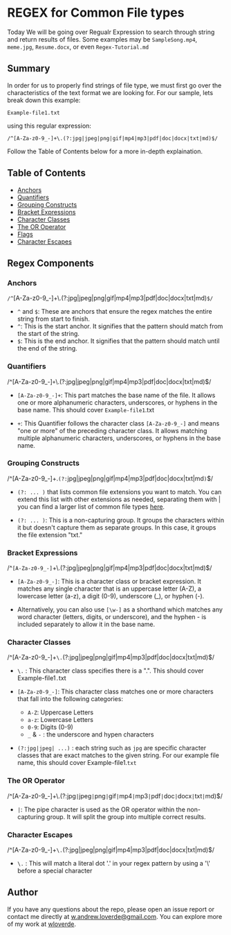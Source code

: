 # REGEX for Common File types

Today We will be going over Regualr Expression to search through string and return results of files. Some examples may be `SampleSong.mp4`, `meme.jpg`, `Resume.docx`, or even `Regex-Tutorial.md`

## Summary

In order for us to properly find strings of file type, we must first go over the characteristics of the text format we are looking for. For our sample, lets break down this example:

`Example-file1.txt` 

using this regular expression:

`/^[A-Za-z0-9_-]+\.(?:jpg|jpeg|png|gif|mp4|mp3|pdf|doc|docx|txt|md)$/`

Follow the Table of Contents below for a more in-depth explaination.

## Table of Contents

- [Anchors](#anchors)
- [Quantifiers](#quantifiers)
- [Grouping Constructs](#grouping-constructs)
- [Bracket Expressions](#bracket-expressions)
- [Character Classes](#character-classes)
- [The OR Operator](#the-or-operator)
- [Flags](#flags)
- [Character Escapes](#character-escapes)

## Regex Components

### Anchors

`/^`[A-Za-z0-9_-]+\\.(?:jpg|jpeg|png|gif|mp4|mp3|pdf|doc|docx|txt|md)`$/`

* `^` and `$`: These are anchors that ensure the regex matches the entire string from start to finish.
* `^`: This is the start anchor. It signifies that the pattern should match from the start of the string.
* `$`: This is the end anchor. It signifies that the pattern should match until the end of the string.

### Quantifiers

/^[A-Za-z0-9_-]`+`\\.(?:jpg|jpeg|png|gif|mp4|mp3|pdf|doc|docx|txt|md)$/

* `[A-Za-z0-9_-]+`: This part matches the base name of the file. It allows one or more alphanumeric characters, underscores, or hyphens in the base name. This should cover `Example-file1`.txt

* `+`: This Quantifier follows the character class `[A-Za-z0-9_-]` and means "one or more" of the preceding character class. It allows matching multiple alphanumeric characters, underscores, or hyphens in the base name. 

### Grouping Constructs

/^[A-Za-z0-9_-]+\.`(?:`jpg|jpeg|png|gif|mp4|mp3|pdf|doc|docx|txt|md`)`$/

* `(?: ... )` that lists common file extensions you want to match. You can extend this list with other extensions as needed, separating them with | you can find a larger list of common file types [here](https://fileinfo.com/filetypes/common#:~:text=Common%20File%20Types.%20Common%20file%20extensions%20that%20are,Document.PAGES%3A%20Apple%20Pages%20Document.RTF%3A%20Rich%20Text%20Format%20File).

* `(?: ... )`: This is a non-capturing group. It groups the characters within it but doesn't capture them as separate groups. In this case, it groups the file extension "txt."

### Bracket Expressions

/^`[A-Za-z0-9_-]`+\\.(?:jpg|jpeg|png|gif|mp4|mp3|pdf|doc|docx|txt|md)$/

* `[A-Za-z0-9_-]`: This is a character class or bracket expression. It matches any single character that is an uppercase letter (A-Z), a lowercase letter (a-z), a digit (0-9), underscore (_), or hyphen (-).

* Alternatively, you can also use `[\w-]` as a shorthand which matches any word character (letters, digits, or underscore), and the hyphen - is included separately to allow it in the base name.

### Character Classes

/^[A-Za-z0-9_-]+`\.`(?:jpg|jpeg|png|gif|mp4|mp3|pdf|doc|docx|txt|md)$/

* `\.` : This character class specifies there is a ".". This should cover Example-file1`.`txt

* `[A-Za-z0-9_-]`: This character class matches one or more characters that fall into the following categories:

  * `A-Z`: Uppercase Letters
  * `a-z`: Lowercase Letters
  * `0-9`: Digits (0-9)
  * `_` & `-` : the underscore and hypen characters

* `(?:jpg|jpeg| ...)` : each string such as `jpg` are specific character classes that are exact matches to the given string. For our example file name, this should cover Example-file1.`txt`

### The OR Operator

/^[A-Za-z0-9_-]+\\.(?:jpg`|`jpeg`|`png`|`gif`|`mp4`|`mp3`|`pdf`|`doc`|`docx`|`txt`|`md)$/

* `|`: The pipe character is used as the OR operator within the non-capturing group. It will split the group into multiple correct results. 

### Character Escapes

/^[A-Za-z0-9_-]+`\.`(?:jpg|jpeg|png|gif|mp4|mp3|pdf|doc|docx|txt|md)$/

* `\.` : This will match a literal dot '.' in your regex pattern by using a '\\' before a special character 


## Author

If you have any questions about the repo, please open an issue report or contact me directly at w.andrew.loverde@gmail.com. You can explore more of my work at [wloverde](https://github.com/wloverde/).
